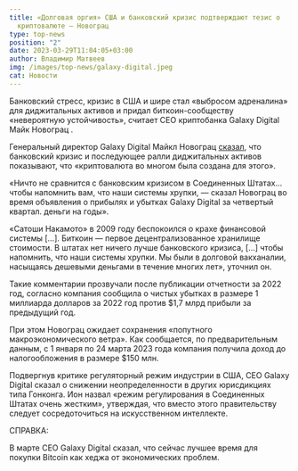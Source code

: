 ```yaml
---
title: «Долговая оргия» США и банковский кризис подтверждают тезис о
  криптовалюте – Новограц
type: top-news
position: "2"
date: 2023-03-29T11:04:05+03:00
author: Владимир Матвеев
img: /images/top-news/galaxy-digital.jpeg
cat: Новости
---
```

Банковский стресс, кризис в США и шире стал «выбросом адреналина» для диджитальных активов и придал биткоин-сообществу «невероятную устойчивость», считает CEO криптобанка Galaxy Digital Майк Новограц . 

Генеральный директор Galaxy Digital Майкл Новограц [сказал](https://www.theblock.co/post/223331/galaxy-ditigal-novogratz-earnings-comments), что банковский кризис и последующее ралли диджитальных активов показывают, что «криптовалюта во многом была создана для этого».

«Ничто не сравнится с банковским кризисом в Соединенных Штатах… чтобы напомнить вам, что наши системы хрупки, — сказал Новограц во время объявления о прибылях и убытках Galaxy Digital за четвертый квартал. деньги на годы».

«Сатоши Накамото» в 2009 году беспокоился о крахе финансовой системы \[…]. Биткоин — первое децентрализованное хранилище стоимости. В штатах нет ничего лучше банковского кризиса, \[…] чтобы напомнить, что наши системы хрупки. Мы были в долговой вакханалии, насыщаясь дешевыми деньгами в течение многих лет», уточнил он.

Такие комментарии прозвучали после публикации отчетности за 2022 год, согласно компания сообщила о чистых убытках в размере 1 миллиарда долларов за 2022 год против $1,7 млрд прибыли за предыдущий год.

При этом Новограц ожидает сохранения «попутного макроэкономического ветра». Как сообщается, по предварительным данным, с 1 января по 24 марта 2023 года компания получила доход до налогообложения в размере $150 млн. 

Подвергнув критике регуляторный режим индустрии в США, CEO Galaxy Digital сказал о снижении неопределенности в других юрисдикциях типа Гонконга. Ион назвал «режим регулирования в Соединенных Штатах очень жестким», утверждая, что вместо этого правительству следует сосредоточиться на искусственном интеллекте.

СПРАВКА:

В марте CEO Galaxy Digital сказал, что сейчас лучшее время для покупки Bitcoin как хеджа от экономических проблем.
